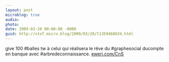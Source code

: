 ```yaml
---
layout: post
microblog: true
audio: 
photo: 
date: 2009-03-20 00:00:00 -0000
guid: http://xtof.micro.blog/2009/03/20/t1359468634.html
---
```

give 100 #balles tw à celui qui réalisera le rêve du #graphesocial ducompte en banque avec #arbredeconnaissance. [eweri.com/CnS](http://eweri.com/CnS)
